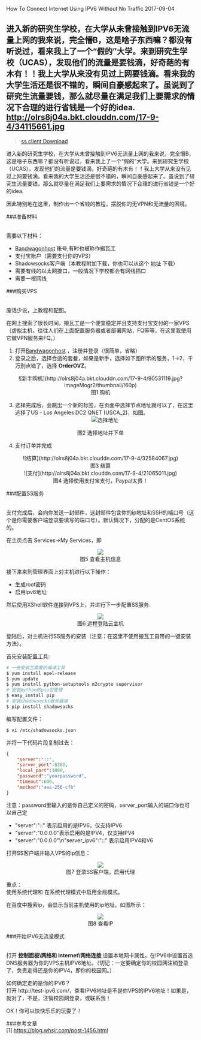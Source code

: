 How To Connect Internet Using IPV6 Without No Traffic
2017-09-04

进入新的研究生学校，在大学从未曾接触到IPV6无流量上网的我来说，完全懵B，这是啥子东西嘛？都没有听说过，看来我上了一个“假的”大学。来到研究生学校（UCAS），发现他们的流量是要钱滴，好奇葩的有木有！！我上大学从来没有见过上网要钱滴。看来我的大学生活还是很不错的，瞬间自豪感起来了。虽说到了研究生流量要钱，那么就尽量在满足我们上要需求的情况下合理的进行省钱是一个好的idea.
http://olrs8j04a.bkt.clouddn.com/17-9-4/34115661.jpg
---
><a class="btn btn-primary" target="_blank" href=""><span class="fa fa-download  fa-lg fa-fw"></span> ss client Download</a>


进入新的研究生学校，在大学从未曾接触到IPV6无流量上网的我来说，完全懵B，这是啥子东西嘛？都没有听说过，看来我上了一个“假的”大学。来到研究生学校（UCAS），发现他们的流量是要钱滴，好奇葩的有木有！！我上大学从来没有见过上网要钱滴。看来我的大学生活还是很不错的，瞬间自豪感起来了。虽说到了研究生流量要钱，那么就尽量在满足我们上要需求的情况下合理的进行省钱是一个好的idea.

因此特别地在这里，制作出一个省钱的教程，摆脱你的无VPN和无流量的困境。

###准备材料

<br>需要以下材料：

- [Bandwagonhost](https://bandwagonhost.com) 账号,有时也被称作搬瓦工
- 支付宝账户（需要支付你的VPS）
- Shadowsocks客户端（本教程附加下载，你也可以从这个 [地址](https://github.com/shadowsocks/shadowsocks-windows/releases/tag/4.0.5) 下载）
- 需要有线的以太网接口，一般情况下学校都会有网线插口
- 需要一根网线

###购买VPS

<br>废话少说，上教程和配图。


在网上搜索了很长时间，搬瓦工是一个便宜稳定并且支持支付宝支付的一家VPS（虚拟主机，往往人们在上面配置服务器或者部署网站，FQ等等，在这里我使用它做VPN服务来FQ。）

1. 打开[Bandwagonhost](https://bandwagonhost.com) ，注册并登录（很简单，省略）
2. 登录之后，选择合适的套餐，如果是新手，选择如下图所示的服务，1->2，千万别点错了，选择 **OrderOVZ**。
<div align="center">
![新手购机](http://olrs8j04a.bkt.clouddn.com/17-9-4/90531119.jpg?imageMogr2/thumbnail/!60p)
<center class="cap"><caption>图1 购机</caption></center>
</div>

3. 选择完成后，会跳出一个新的标签，在页面中选择节点地址就可以了，在这里选择了US - Los Angeles DC2 QNET (USCA_2)，如图。<div align="center">
![选择地址](http://olrs8j04a.bkt.clouddn.com/17-9-4/56351816.jpg)
<center class="cap"><caption>图2 选择地址并下单</caption></center>
</div>

4. 支付订单并完成
<div align="center">
    ![结算](http://olrs8j04a.bkt.clouddn.com/17-9-4/32584067.jpg)
    <center class="cap"><caption>图3 结算</caption></center>
</div>
<div align="center">
    ![支付](http://olrs8j04a.bkt.clouddn.com/17-9-4/21065011.jpg)
    <center class="cap"><caption>图4 选择使用支付宝支付，Paypal太贵！</caption></center>
</div>

###配置SS服务

<br>支付完成后，会向你发送一封邮件，这封邮件包含你的ip地址和SSH的端口号（这个是你需要客户端登录要填写的端口号）。默认情况下，分配的是CentOS系统的。

在主页点击 Services->My Services，即<div align="center">
    ![](http://olrs8j04a.bkt.clouddn.com/17-9-4/74582836.jpg)
    <center class="cap"><caption>图5 查看主机信息</caption></center>
</div>

接下来来到管理界面上对主机进行以下操作：

- 生成root密码
- 启用ipv6地址

然后使用XShell软件连接到VPS上，并进行下一步配置SS服务.<div align="center">
    ![](http://olrs8j04a.bkt.clouddn.com/17-9-4/64904900.jpg)
    <center class="cap"><caption>图6 远程登陆云主机</caption></center>
</div>

登陆后，对主机进行SS服务的安装（注意：在这里不使用搬瓦工自带的一键安装方法）。

首先安装配置工具:

```bash
# 一些安装包需要的编译工具
$ yum install epel-release
$ yum update
$ yum install python-setuptools m2crypto supervisor
# 安装python的pip包管理
$ easy_install pip
# 安装shadowsocks服务器端
$ pip install shadowsocks
```

编写配置文件：

```bash
$ vi /etc/shadowsocks.json
```

并将一下代码片段复制过去：

```json
{
    "server":"::",
    "server_port":8388,
    "local_port":1080,
    "password":"yourpassword",
    "timeout":600,
    "method":"aes-256-cfb"
}
```

注意：password里输入的是你自己定义的密码，server_port输入的端口你也可以自己定

- "server":"::" 表示启用的是IPV6，仅支持IPV6
- "server":"0.0.0.0"表示启用的是IPV4，仅支持IPV4
- "server":"0.0.0.0"\n"server_ipv6":"::" 表示启用IPV4和V6

打开SS客户端并输入VPS的ip信息：<div align="center">
    ![](http://olrs8j04a.bkt.clouddn.com/17-9-4/88255315.jpg)
    <center class="cap"><caption>图7 登录SS客户端，启用代理</caption></center>
</div>

<div class="alert alert-warning" role="alert">
  重点：<br>
  使用系统代理和
  在系统代理模式中启用全局模式。
</div>

在百度中搜索ip，会显示当前主机使用的ip地址。如图所示：<div align="center">
  ![](http://olrs8j04a.bkt.clouddn.com/17-9-4/38703883.jpg)<center class="cap"><caption>图8 查看IP</caption></center>
</div>

###开始IPV6无流量模式

<br>打开 **控制面板\网络和 Internet\网络连接**,设置本地网卡属性。在IPV6中设置首选DNS服务器为你的VPS主机IPV6地址。（切记：一定要确定你的校园网注销登录了，负责走得还是你的IPV4，即你的校园网。）

<div class="alert alert-warning" role="alert">
  如何确定走的是你的IPV6？<br>
  打开 http://test-ipv6.com/，查看IPV6地址是不是你VPS的IPV6地址！如果是，就对了，不是，注销校园网登录，或联系我！
</div>

OK！你可以快快乐乐的玩耍了！

###参考文章
<br>[1] https://blog.whsir.com/post-1456.html



    

